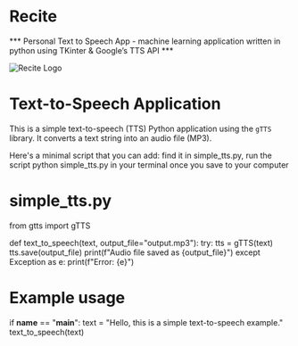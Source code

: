 # Recite
*** Personal Text to Speech App - machine learning application written in python using TKinter & Google’s TTS API *** 

![Recite Logo](https://github.com/user-attachments/assets/2cc1351e-c300-4158-88ab-b0f515d37e4f)


# Text-to-Speech Application

This is a simple text-to-speech (TTS) Python application using the `gTTS` library. It converts a text string into an audio file (MP3).

Here's a minimal script that you can add: find it in simple_tts.py, run the script python simple_tts.py in your terminal once you save to your computer

# simple_tts.py
from gtts import gTTS

def text_to_speech(text, output_file="output.mp3"):
    try:
        tts = gTTS(text)
        tts.save(output_file)
        print(f"Audio file saved as {output_file}")
    except Exception as e:
        print(f"Error: {e}")

# Example usage
if __name__ == "__main__":
    text = "Hello, this is a simple text-to-speech example."
    text_to_speech(text)

